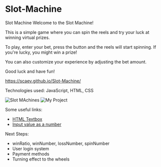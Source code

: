 # Slot-Machine

Slot Machine
Welcome to the Slot Machine!

This is a simple game where you can spin the reels and try your luck at winning virtual prizes.

To play, enter your bet, press the button and the reels will start spinning. If you're lucky, you might win a prize!

You can also customize your experience by adjusting the bet amount.

Good luck and have fun!

https://scaev.github.io/Slot-Machine/

Technologies used: JavaScript, HTML, CSS

![Slot MAchines](https://i.imgur.com/ZI9Nov1.png)
![My Project](https://i.imgur.com/WdLNFlk.png)

Some useful links:

- [HTML Textbox](https://blog.hubspot.com/website/html-text-box)
- [Input value as a number](https://blog.hubspot.com/website/html-text-box)

Next Steps:

- winRatio, winNumber, lossNumber, spinNumber
- User login system
- Payment methods
- Turning effect to the wheels
